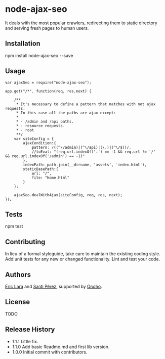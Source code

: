 node-ajax-seo
=============

It deals with the most popular crawlers, redirecting them to static directory and serving fresh pages to human users.

## Installation

  npm install node-ajax-seo --save

## Usage

	var ajaxSeo = require("node-ajax-seo");
	
  	app.get("/*", function(req, res,next) {

	    /**
	     * It's necessary to define a pattern that matches with not ajax requests:
	     * In this case all the paths are ajax except:
	     *
	     * - /admin and /api paths.
	     * - resource requests.
	     * - root
	     **/
	    var siteConfig = {
	        ajaxCondition:{
	            pattern: /((^\/admin)|(^\/api)|(\.)|(^\/$))/,
	            //toEval: "(req.url.indexOf('.') == -1 && req.url != '/' && req.url.indexOf('/admin') == -1)"
	        },
	        indexPath: path.join(__dirname, 'assets', 'index.html'),
	        staticBasePath:{
	            url: "/",
	            file: "home.html"
	        }
	    };

	    ajaxSeo.dealWithAjax(siteConfig, req, res, next);
	});
  
## Tests

  npm test

## Contributing

In lieu of a formal styleguide, take care to maintain the existing coding style.
Add unit tests for any new or changed functionality. Lint and test your code.

## Authors

[Eric Lara](https://www.twitter.com/EricLaraAmat) and [Santi Pérez](https://www.twitter.com/SantiPrzF), supported by [Ondho](http://www.ondho.com).

## License

  TODO
  
## Release History

* 1.1.1 Little fix.
* 1.1.0 Add basic Readme.md and first lib version.
* 1.0.0 Initial commit with contributors.
